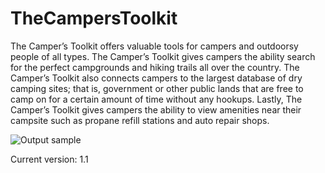 # TheCampersToolkit

The Camper’s Toolkit offers valuable tools for campers and outdoorsy people of all types. The Camper’s Toolkit gives campers the ability search for the perfect campgrounds and hiking trails all over the country. The Camper’s Toolkit also connects campers to the largest database of dry camping sites; that is, government or other public lands that are free to camp on for a certain amount of time without any hookups. Lastly, The Camper’s Toolkit gives campers the ability to view amenities near their campsite such as propane refill stations and auto repair shops.

![Output sample](https://github.com/JustinTrautman/TheCampersToolkit/blob/master/tct.gif)

Current version: 1.1
